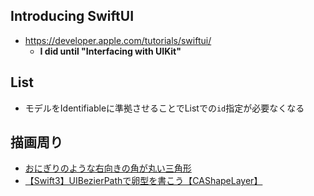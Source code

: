 ## Introducing SwiftUI
- https://developer.apple.com/tutorials/swiftui/
    - **I did until "Interfacing with UIKit"**

## List
- モデルをIdentifiableに準拠させることでListでの`id`指定が必要なくなる

## 描画周り
- [おにぎりのような右向きの角が丸い三角形](https://qiita.com/samekard_dev/items/826f03f7537d0314e0f0)
- [【Swift3】UIBezierPathで卵型を書こう【CAShapeLayer】](https://uruly.xyz/%E3%80%90swift3%E3%80%91uibezierpath%E3%81%A7%E5%8D%B5%E5%9E%8B%E3%82%92%E6%9B%B8%E3%81%93%E3%81%86%E3%80%90cashapelayer%E3%80%91/)